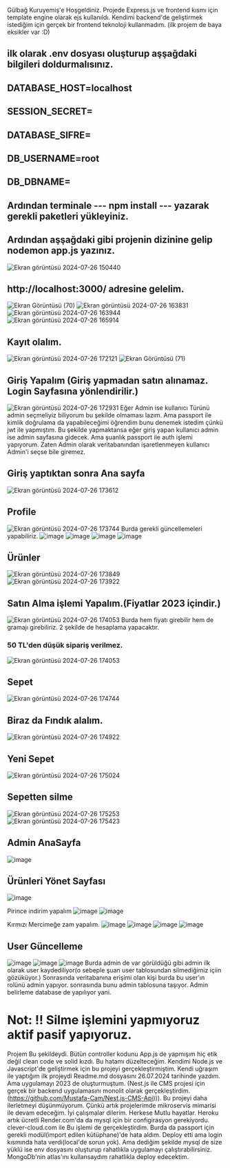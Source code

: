 Gülbağ Kuruyemiş'e Hoşgeldiniz.
Projede Express.js ve frontend kısmı için template engine olarak ejs kullanıldı. Kendimi backend'de geliştirmek istediğim için gerçek bir frontend teknoloji kullanmadım. (ilk projem de baya eksikler var :D)

## ilk olarak .env dosyası oluşturup aşşağdaki bilgileri doldurmalısınız.

DATABASE_HOST=localhost
------
SESSION_SECRET=
------
DATABASE_SIFRE=
------
DB_USERNAME=root
------
DB_DBNAME=
------

## Ardından terminale --- npm install --- yazarak  gerekli paketleri yükleyiniz.

## Ardından aşşağdaki gibi projenin dizinine gelip nodemon app.js yazınız.
![Ekran görüntüsü 2024-07-26 150440](https://github.com/user-attachments/assets/2f51e49c-dcb9-4a9f-9c6e-4387ee05f0ed)

## http://localhost:3000/  adresine gelelim.
![Ekran Görüntüsü (70)](https://github.com/user-attachments/assets/889859cd-6657-49d6-b762-afd0b1643f66)
![Ekran görüntüsü 2024-07-26 163831](https://github.com/user-attachments/assets/ea0308cd-480b-481d-99c0-da055d343d93)
![Ekran görüntüsü 2024-07-26 163944](https://github.com/user-attachments/assets/7c3ada45-63ea-459e-ae1e-51295756c11f)
![Ekran görüntüsü 2024-07-26 165914](https://github.com/user-attachments/assets/366e799d-69df-430c-bdd0-6c7743073b2a)

## Kayıt olalım.
![Ekran görüntüsü 2024-07-26 172121](https://github.com/user-attachments/assets/50d99591-b7ff-4100-bf48-5358d713bf39)
![Ekran Görüntüsü (71)](https://github.com/user-attachments/assets/c85fdf2b-305d-40e1-8e4c-eef7da8fbd79)

## Giriş Yapalım (Giriş yapmadan satın alınamaz. Login Sayfasına yönlendirilir.)
![Ekran görüntüsü 2024-07-26 172931](https://github.com/user-attachments/assets/2437b9a8-5a11-4984-bd6c-2fa89c8cb7ba)
Eğer Admin ise kullanıcı Türünü admin seçmeliyiz biliyorum bu şekilde olmaması lazım. Ama passport ile kimlik doğrulama da yapabileceğimi öğrendim bunu denemek istedim çünkü jwt ile yapmıştım. Bu şekilde yapmaktansa eğer giriş yapan kullanıcı admin ise admin sayfasına gidecek. Ama şuanlık passport ile auth işlemi yapıyorum. Zaten Admin olarak veritabanından işaretlenmeyen kullanıcı Admin'i seçse bile giremez.

## Giriş yaptıktan sonra Ana sayfa 
![Ekran görüntüsü 2024-07-26 173612](https://github.com/user-attachments/assets/19dbdabf-e9b6-47a2-b6d3-674e34d92024)


## Profile
![Ekran görüntüsü 2024-07-26 173744](https://github.com/user-attachments/assets/96774371-2e19-45e5-a04c-1700e53be672)
Burda gerekli güncellemeleri yapabiliriz.
![image](https://github.com/user-attachments/assets/56cb32fb-57f7-448d-ae58-8cd392aee92a)
![image](https://github.com/user-attachments/assets/6f605f0c-8d66-47c1-99c6-34a4d40f6529)
![image](https://github.com/user-attachments/assets/d90ef22d-d42f-4cfc-be0d-79369aa760f7)
![image](https://github.com/user-attachments/assets/91987ba1-4e7a-4811-9bdd-945f442edb38)


## Ürünler
![Ekran görüntüsü 2024-07-26 173849](https://github.com/user-attachments/assets/61d2efe2-0ad6-4193-9a9c-23d00e8f85fe)
![Ekran görüntüsü 2024-07-26 173922](https://github.com/user-attachments/assets/5f0b504f-0bb7-4e57-8c65-e1d745348a75)


## Satın Alma işlemi Yapalım.(Fiyatlar 2023 içindir.)
![Ekran görüntüsü 2024-07-26 174053](https://github.com/user-attachments/assets/ade5512a-d1ee-4c66-9652-93fa7fec6384)
Burda hem fiyatı girebilir hem de gramajı girebiliriz. 2 şekilde de hesaplama yapacaktır.

### 50 TL'den düşük sipariş verilmez.
![Ekran görüntüsü 2024-07-26 174053](https://github.com/user-attachments/assets/3f317df8-1f3e-4855-9013-9e811a813ac1)

## Sepet
![Ekran görüntüsü 2024-07-26 174744](https://github.com/user-attachments/assets/3223b864-9cd0-4503-84a7-6978dd168af7)


## Biraz da Fındık alalım.
![Ekran görüntüsü 2024-07-26 174922](https://github.com/user-attachments/assets/f025993d-553a-489f-8600-9f18f56f1b7a)

## Yeni Sepet
![Ekran görüntüsü 2024-07-26 175024](https://github.com/user-attachments/assets/4fc569c6-7f0e-4291-8413-2b45bc93f3ea)


## Sepetten silme
![Ekran görüntüsü 2024-07-26 175253](https://github.com/user-attachments/assets/617e69c0-494c-452f-842b-47607b111f94)
![Ekran görüntüsü 2024-07-26 175423](https://github.com/user-attachments/assets/dcc2c840-7d93-40cd-a723-0b6c0acaa0ef)

## Admin AnaSayfa
![image](https://github.com/user-attachments/assets/01233dbb-5f40-4ee8-9ada-1e89ac36a5cd)

## Ürünleri Yönet Sayfası
![image](https://github.com/user-attachments/assets/ce57f0e1-fe1c-4d0f-a145-183631c6b8c0)

Pirince indirim yapalım
![image](https://github.com/user-attachments/assets/c507ae0c-0567-468e-891a-11bd72f7b23d)
![image](https://github.com/user-attachments/assets/73c47fa8-8cd4-4ec7-834f-20083ab574ab)

Kırmızı Mercimeğe zam yapalım.
![image](https://github.com/user-attachments/assets/201bc339-0873-4b1d-8213-37dffab0c0ff)
![image](https://github.com/user-attachments/assets/62ba7cc4-32db-49da-b10f-5ffee1f507ec)
![image](https://github.com/user-attachments/assets/4c5f0d25-3a1d-4499-b343-e4c4454d735e)
![image](https://github.com/user-attachments/assets/eaa20ba0-476a-4ab6-8463-579717dd082d)


## User Güncelleme
![image](https://github.com/user-attachments/assets/c529ce39-4eed-417a-ad55-c3e09f7c62f1)
![image](https://github.com/user-attachments/assets/c2c3cf09-86f4-485b-b777-11cc665f33d3)
![image](https://github.com/user-attachments/assets/e804bed7-8f91-4956-8c1f-620f3bc870e7)
Burda admin de var görüldüğü gibi admin ilk olarak user kaydediliyor(o sebeple şuan user tablosundan silmediğimiz içiin gözüküyor.) Sonrasında veritabanına erişimi olan kişi burda bu user'ın rolünü admin yapıyor. sonrasında bunu admin tablosuna taşıyor. Admin belirleme database de yapılıyor yani. 


# Not:  !! Silme işlemini yapmıyoruz aktif pasif yapıyoruz. 



Projem Bu şekildeydi. Bütün controller kodunu App.js de yapmışım hiç etik değil clean code ve solid kızdı. Bu hatamı düzelteceğim. Kendimi Node.js ve Javascript'de geliştirmek için bu projeyi gerçekleştirmiştim. Kendi uğraşım ile yaptığım ilk projeydi Readme.md dosyasını 26.07.2024 tarihinde yazdım. Ama uygulamayı 2023 de oluşturmuştum. (Nest.js ile CMS projesi için gerçek bir backend uygulamasını monolit olarak gerçekleştirdim.(https://github.com/Mustafa-Cam/Nest.js-CMS-Api))).  Bu projeyi daha ilerletmeyi düşünmüyorum. Çünkü artık projelerimde mikroservis mimarisi ile devam edeceğim. İyi çalışmalar dilerim. Herkese Mutlu hayatlar. Heroku artık ücretli Render.com'da da mysql için bir configirasyon gerekiyordu. clever-cloud.com  ile Bu işlemi de gerçekleştirdim. Burda da passport için gerekli modül(import edilen kütüphane)'de hata aldım. Deploy etti ama login kısmında hata verdi(local'de sorun yok). Ama dediğim şekilde mysql de size yüklü ise env dosyasını oluşturup rahatlıkla uygulamayı çalıştırabilirsiniz. MongoDb'nin atlas'ını kullansaydım rahatlıkla deploy edecektim.
